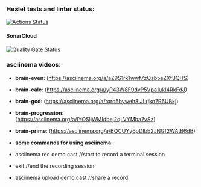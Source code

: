 ### Hexlet tests and linter status:
[![Actions Status](https://github.com/sGr1goryV/frontend-project-44/actions/workflows/hexlet-check.yml/badge.svg)](https://github.com/sGr1goryV/frontend-project-44/actions)


#### SonarCloud
[![Quality Gate Status](https://sonarcloud.io/api/project_badges/measure?project=sGr1goryV_brain-games&metric=alert_status)](https://sonarcloud.io/summary/new_code?id=sGr1goryV_brain-games)



### asciinema videos:
*    **brain-even**: (https://asciinema.org/a/aZ9S1rk1wwf7zQzb5eZXfBQHS)
*    **brain-calc**: (https://asciinema.org/a/yP43W8F9dyP5Vpa1ukI4RkFdJ)
*    **brain-gcd**: (https://asciinema.org/a/rord5byweh8lJLrjkn7R6UBkj)
*    **brain-progression**: (https://asciinema.org/a/IYOSljWMIdbej2qLVYMba7vSz)
*    **brain-prime**: (https://asciinema.org/a/BQCUYy6pDIbE2JNGf2WAtB6dB)

* **some commands for using asciinema**:
*    asciinema rec demo.cast           //start to record a terminal session
*    exit                             //end the recording session
*    asciinema upload demo.cast      //share a record